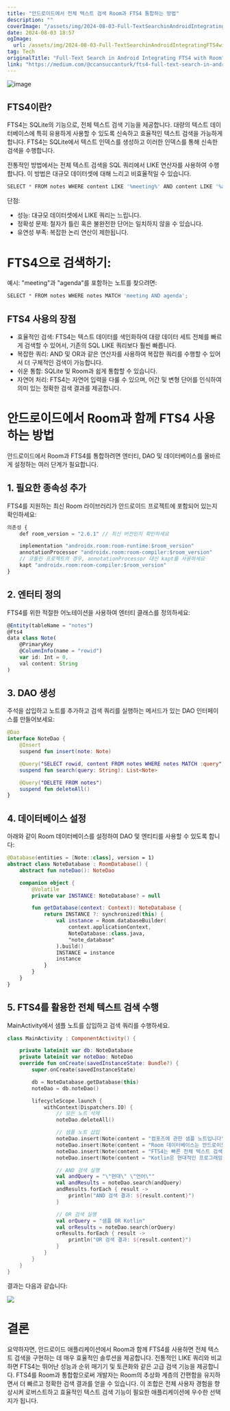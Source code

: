 ```yaml
---
title: "안드로이드에서 전체 텍스트 검색 Room과 FTS4 통합하는 방법"
description: ""
coverImage: "/assets/img/2024-08-03-Full-TextSearchinAndroidIntegratingFTS4withRoom_0.png"
date: 2024-08-03 18:57
ogImage: 
  url: /assets/img/2024-08-03-Full-TextSearchinAndroidIntegratingFTS4withRoom_0.png
tag: Tech
originalTitle: "Full-Text Search in Android Integrating FTS4 with Room"
link: "https://medium.com/@ccansuccanturk/fts4-full-text-search-in-android-273366e488ae"
---
```




![image](/assets/img/2024-08-03-Full-TextSearchinAndroidIntegratingFTS4withRoom_0.png)

## FTS4이란?

FTS4는 SQLite의 기능으로, 전체 텍스트 검색 기능을 제공합니다. 대량의 텍스트 데이터베이스에 특히 유용하게 사용할 수 있도록 신속하고 효율적인 텍스트 검색을 가능하게 합니다. FTS4는 SQLite에서 텍스트 인덱스를 생성하고 이러한 인덱스를 통해 신속한 검색을 수행합니다.

전통적인 방법에서는 전체 텍스트 검색을 SQL 쿼리에서 LIKE 연산자를 사용하여 수행합니다. 이 방법은 대규모 데이터셋에 대해 느리고 비효율적일 수 있습니다.


<div class="content-ad"></div>

```js
SELECT * FROM notes WHERE content LIKE '%meeting%' AND content LIKE '%agenda%';
```

단점:

- 성능: 대규모 데이터셋에서 LIKE 쿼리는 느립니다.
- 정확성 문제: 철자가 틀린 혹은 불완전한 단어는 일치하지 않을 수 있습니다.
- 유연성 부족: 복잡한 논리 연산이 제한됩니다.

# FTS4으로 검색하기:

<div class="content-ad"></div>

예시: "meeting"과 "agenda"를 포함하는 노트를 찾으려면:

```js
SELECT * FROM notes WHERE notes MATCH 'meeting AND agenda';
```

## FTS4 사용의 장점

- 효율적인 검색: FTS4는 텍스트 데이터를 색인화하여 대량 데이터 세트 전체를 빠르게 검색할 수 있어서, 기존의 SQL LIKE 쿼리보다 훨씬 빠릅니다.
- 복잡한 쿼리: AND 및 OR과 같은 연산자를 사용하여 복잡한 쿼리를 수행할 수 있어서 더 구체적인 검색이 가능합니다.
- 쉬운 통합: SQLite 및 Room과 쉽게 통합할 수 있습니다.
- 자연어 처리: FTS4는 자연어 입력을 다룰 수 있으며, 어간 및 변형 단어를 인식하여 의미 있는 정확한 검색 결과를 제공합니다.

<div class="content-ad"></div>

# 안드로이드에서 Room과 함께 FTS4 사용하는 방법

안드로이드에서 Room과 FTS4를 통합하려면 엔터티, DAO 및 데이터베이스를 올바르게 설정하는 여러 단계가 필요합니다.

## 1. 필요한 종속성 추가

FTS4를 지원하는 최신 Room 라이브러리가 안드로이드 프로젝트에 포함되어 있는지 확인하세요:

<div class="content-ad"></div>

```js
의존성 {
    def room_version = "2.6.1" // 최신 버전인지 확인하세요

    implementation "androidx.room:room-runtime:$room_version"
    annotationProcessor "androidx.room:room-compiler:$room_version"
    // 코틀린 프로젝트의 경우, annotationProcessor 대신 kapt를 사용하세요
    kapt "androidx.room:room-compiler:$room_version"
}
```

## 2. 엔터티 정의

FTS4를 위한 적절한 어노테이션을 사용하여 엔터티 클래스를 정의하세요:

```js
@Entity(tableName = "notes")
@Fts4
data class Note(
    @PrimaryKey
    @ColumnInfo(name = "rowid")
    var id: Int = 0,
    val content: String
)
```

<div class="content-ad"></div>

## 3. DAO 생성

주석을 삽입하고 노트를 추가하고 검색 쿼리를 실행하는 메서드가 있는 DAO 인터페이스를 만들어보세요:

```kotlin
@Dao
interface NoteDao {
    @Insert
    suspend fun insert(note: Note)

    @Query("SELECT rowid, content FROM notes WHERE notes MATCH :query")
    suspend fun search(query: String): List<Note>

    @Query("DELETE FROM notes")
    suspend fun deleteAll()
}
```

## 4. 데이터베이스 설정

<div class="content-ad"></div>

아래와 같이 Room 데이터베이스를 설정하여 DAO 및 엔티티를 사용할 수 있도록 합니다:

```kotlin
@Database(entities = [Note::class], version = 1)
abstract class NoteDatabase : RoomDatabase() {
    abstract fun noteDao(): NoteDao

    companion object {
        @Volatile
        private var INSTANCE: NoteDatabase? = null

        fun getDatabase(context: Context): NoteDatabase {
            return INSTANCE ?: synchronized(this) {
                val instance = Room.databaseBuilder(
                    context.applicationContext,
                    NoteDatabase::class.java,
                    "note_database"
                ).build()
                INSTANCE = instance
                instance
            }
        }
    }
}
```

## 5. FTS4를 활용한 전체 텍스트 검색 수행

MainActivity에서 샘플 노트를 삽입하고 검색 쿼리를 수행하세요.

<div class="content-ad"></div>

```kotlin
class MainActivity : ComponentActivity() {

    private lateinit var db: NoteDatabase
    private lateinit var noteDao: NoteDao
    override fun onCreate(savedInstanceState: Bundle?) {
        super.onCreate(savedInstanceState)

        db = NoteDatabase.getDatabase(this)
        noteDao = db.noteDao()

        lifecycleScope.launch {
            withContext(Dispatchers.IO) {
                // 모든 노트 삭제
                noteDao.deleteAll()

                // 샘플 노트 삽입
                noteDao.insert(Note(content = "컴포즈에 관한 샘플 노트입니다"))
                noteDao.insert(Note(content = "Room 데이터베이스는 안드로이드 개발에 좋습니다"))
                noteDao.insert(Note(content = "FTS4는 빠른 전체 텍스트 검색을 지원합니다"))
                noteDao.insert(Note(content = "Kotlin은 현대적인 프로그래밍 언어입니다"))

                // AND 검색 실행
                val andQuery = "\"현대\" \"언어\""
                val andResults = noteDao.search(andQuery)
                andResults.forEach { result ->
                    println("AND 검색 결과: ${result.content}")
                }

                // OR 검색 실행
                val orQuery = "샘플 OR Kotlin"
                val orResults = noteDao.search(orQuery)
                orResults.forEach { result ->
                    println("OR 검색 결과: ${result.content}")
                }
            }
        }
    }
}
```

결과는 다음과 같습니다:

<img src="/assets/img/2024-08-03-Full-TextSearchinAndroidIntegratingFTS4withRoom_1.png" />

# 결론


<div class="content-ad"></div>

요약하자면, 안드로이드 애플리케이션에서 Room과 함께 FTS4를 사용하면 전체 텍스트 검색을 구현하는 데 매우 효율적인 솔루션을 제공합니다. 전통적인 LIKE 쿼리와 비교하면 FTS4는 뛰어난 성능과 순위 매기기 및 토큰화와 같은 고급 검색 기능을 제공합니다. FTS4를 Room과 통합함으로써 개발자는 Room의 추상화 계층의 간편함을 유지하면서 더 빠르고 정확한 검색 결과를 얻을 수 있습니다. 이 조합은 전체 사용자 경험을 향상시켜 로버스트하고 효율적인 텍스트 검색 기능이 필요한 애플리케이션에 우수한 선택지가 됩니다.